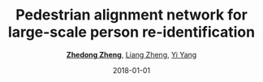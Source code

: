---
title: "Pedestrian alignment network for large-scale person re-identification"
collection: publications
permalink: /publication/Pedestri2018
date: 2018-01-01
doi: 10.1109/TCSVT.2018.2873599
venue: 'IEEE Transactions on Circuits and Systems for Video Technology (TCSVT)'
paperurl: 'https://zdzheng.xyz/files/TCSVT-08481710.pdf'
blog: 'https://zhuanlan.zhihu.com/p/29269953'
code: 'https://github.com/layumi/Pedestrian_Alignment'
author: '<a href=&apos;https://zdzheng.xyz/authors/Zhedong-Zheng&apos;><strong>Zhedong Zheng</strong></a>,  <a href=&apos;https://zdzheng.xyz/authors/Liang-Zheng&apos;>Liang Zheng</a>,  <a href=&apos;https://zdzheng.xyz/authors/Yi-Yang&apos;>Yi Yang</a>'
citation: ' Zhedong Zheng,  Liang Zheng,  Yi Yang, &quot;Pedestrian alignment network for large-scale person re-identification.&quot; IEEE Transactions on Circuits and Systems for Video Technology (TCSVT), 2018. DOI: 10.1109/TCSVT.2018.2873599'
abs: 'Person re-identification (person re-ID) is mostly viewed as an image retrieval problem. This task aims to search a query person in a large image pool. In practice, person re-ID usually adopts automatic detectors to obtain cropped pedestrian images. However, this process suffers from two types of detector errors: excessive background and part missing. Both errors deteriorate the quality of pedestrian alignment and may compromise pedestrian matching due to the position and scale variances. To address the misalignment problem, we propose that alignment can be learned from an identification procedure. We introduce the pedestrian alignment network (PAN) which allows discriminative embedding learning and pedestrian alignment without extra annotations. Our key observation is that when the convolutional neural network (CNN) learns to discriminate between different identities, the learned feature maps usually exhibit strong activations on the human body rather than the background. The proposed network thus takes advantage of this attention mechanism to adaptively locate and align pedestrians within a bounding box. Visual examples show that pedestrians are better aligned with PAN. Experiments on three large-scale re-ID datasets confirm that PAN improves the discriminative ability of the feature embeddings and yields competitive accuracy with the state-of-the-art methods.'
pub_year: '2018'
bib: >
    @article{zheng2018pedestrian,  
    author = "Zheng, Zhedong and Zheng, Liang and Yang, Yi",  
    doi = "10.1109/TCSVT.2018.2873599",  
    title = "Pedestrian alignment network for large-scale person re-identification",  
    journal = "IEEE Transactions on Circuits and Systems for Video Technology (TCSVT)",  
    volume = "29",  
    number = "10",  
    pages = "3037--3045",  
    year = "2018",  
    code = "https://github.com/layumi/Pedestrian\_Alignment",  
    url = "https://zdzheng.xyz/files/TCSVT-08481710.pdf",  
    blog = "https://zhuanlan.zhihu.com/p/29269953",  
    publisher = "IEEE",  
    abs = "Person re-identification (person re-ID) is mostly viewed as an image retrieval problem. This task aims to search a query person in a large image pool. In practice, person re-ID usually adopts automatic detectors to obtain cropped pedestrian images. However, this process suffers from two types of detector errors: excessive background and part missing. Both errors deteriorate the quality of pedestrian alignment and may compromise pedestrian matching due to the position and scale variances. To address the misalignment problem, we propose that alignment can be learned from an identification procedure. We introduce the pedestrian alignment network (PAN) which allows discriminative embedding learning and pedestrian alignment without extra annotations. Our key observation is that when the convolutional neural network (CNN) learns to discriminate between different identities, the learned feature maps usually exhibit strong activations on the human body rather than the background. The proposed network thus takes advantage of this attention mechanism to adaptively locate and align pedestrians within a bounding box. Visual examples show that pedestrians are better aligned with PAN. Experiments on three large-scale re-ID datasets confirm that PAN improves the discriminative ability of the feature embeddings and yields competitive accuracy with the state-of-the-art methods."
    }

---